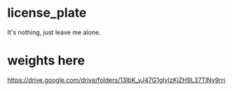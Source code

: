 # license_plate
It's nothing, just leave me alone.

# weights here
https://drive.google.com/drive/folders/13lbK_yJ47G1gIyIzKjZH9L37TlNy9rrj
